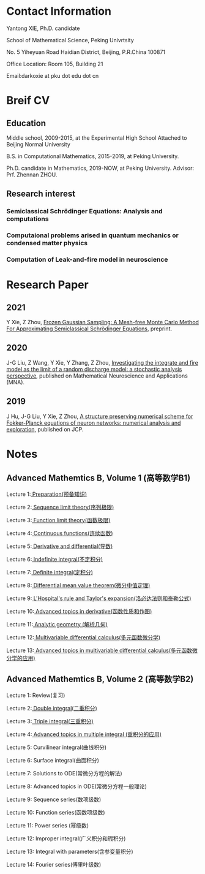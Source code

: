 <html>
<body>
<h1> Contact Information
</h1>
<p> Yantong XIE, Ph.D. candidate
</p>
<p> School of Mathematical Science, Peking Univrtsity
</p>
<p> No. 5 Yiheyuan Road Haidian District, Beijing, P.R.China 100871 
</p>
<p> Office Location: Room 105, Building 21
</p>
<p> Email:darkoxie at pku dot edu dot cn 
<h1> Breif CV
</h1>
<h2> Education
</h2>
<p> Middle school, 2009-2015, at the Experimental High School Attached to Beijing Normal University
</p>
<p> B.S. in Computational Mathematics, 2015-2019, at Peking University.
</p>
<p> Ph.D. candidate in Mathematics, 2019-NOW, at Peking University. Advisor: Prf. Zhennan ZHOU.
</p>
<h2> Research interest
<h3> Semiclassical Schrödinger Equations: Analysis and computations
</h3>
<h3> Computaional problems arised in quantum mechanics or condensed matter physics
</h3>
<h3> Computation of Leak-and-fire model in neuroscience
</h3>
<h1> Research Paper
</h1>
<h2> 2021
</h2>
<p> Y Xie, Z Zhou, <a href="https://arxiv.org/abs/2112.05405"> Frozen Gaussian Sampling: A Mesh-free Monte Carlo Method For Approximating Semiclassical Schrödinger Equations</a>, preprint.
</p>
<h2> 2020
</h2>
<p> J-G Liu, Z Wang, Y Xie, Y Zhang, Z Zhou, <a href="https://arxiv.org/abs/2102.07891"> Investigating the integrate and fire model as the limit of a random discharge model: a stochastic analysis perspective</a>, published on Mathematical Neuroscience and Applications (MNA).
</p>
<h2> 2019
</h2>
<p> J Hu, J-G Liu, Y Xie, Z Zhou, <a href="https://www.sciencedirect.com/science/article/pii/S0021999121000905?via%3Dihub"> A structure preserving numerical scheme for Fokker-Planck equations of neuron networks: numerical analysis and exploration</a>, published on JCP.
</p>
<h1> Notes
</h1>
<h2> Advanced Mathemtics B, Volume 1 (高等数学B1)
</h2>
<p> Lecture 1:<a href="https://darkoxie.github.io/%E5%BA%8F%E5%88%97%E6%9E%81%E9%99%90%E8%AE%B2%E4%B9%89.pdf"> Preparation(预备知识)</a>
</p>
<p> Lecture 2:<a href="https://darkoxie.github.io/%E5%BA%8F%E5%88%97%E6%9E%81%E9%99%90%E8%AE%B2%E4%B9%89.pdf"> Sequence limit theory(序列极限)</a>
</p>
<p> Lecture 3:<a href="https://darkoxie.github.io/%E5%87%BD%E6%95%B0%E6%9E%81%E9%99%90%E8%AE%B2%E4%B9%89.pdf"> Function limit theory(函数极限)</a>
</p>
<p> Lecture 4:<a href="https://darkoxie.github.io/%E8%BF%9E%E7%BB%AD%E5%87%BD%E6%95%B0%E8%AE%B2%E4%B9%89.pdf"> Continuous functions(连续函数)</a>
</p>
<p> Lecture 5:<a href="https://darkoxie.github.io/%E5%AF%BC%E6%95%B0%E8%AE%B2%E4%B9%89.pdf"> Derivative and differential(导数)</a>
</p>
<p> Lecture 6:<a href="https://darkoxie.github.io/%E4%B8%8D%E5%AE%9A%E7%A7%AF%E5%88%86%E8%AE%B2%E4%B9%89.pdf"> Indefinite integral(不定积分)</a>
</p>
<p> Lecture 7:<a href="https://darkoxie.github.io/%E5%AE%9A%E7%A7%AF%E5%88%86%E8%AE%B2%E4%B9%89.pdf"> Definite integral(定积分)</a>
</p>
<p> Lecture 8:<a href="https://darkoxie.github.io/%E5%BE%AE%E5%88%86%E4%B8%AD%E5%80%BC%E5%AE%9A%E7%90%86%E8%AE%B2%E4%B9%89.pdf"> Differential mean value theorem(微分中值定理)</a>
</p>
<p> Lecture 9:<a href="https://darkoxie.github.io/%E6%B4%9B%E5%BF%85%E8%BE%BE%E6%B3%95%E5%88%99%E5%92%8C%E6%B3%B0%E5%8B%92%E5%85%AC%E5%BC%8F%E8%AE%B2%E4%B9%89.pdf"> L'Hospital's rule and Taylor's expansion(洛必达法则和泰勒公式)</a>
</p>
<p> Lecture 10:<a href="https://darkoxie.github.io/%E5%87%BD%E6%95%B0%E7%9A%84%E6%80%A7%E8%B4%A8%E4%B8%8E%E4%BD%9C%E5%9B%BE%E8%AE%B2%E4%B9%89.pdf"> Advanced topics in derivative(函数性质和作图)</a>
</p>
<p> Lecture 11:<a href="https://darkoxie.github.io/%E8%A7%A3%E6%9E%90%E5%87%A0%E4%BD%95%E8%AE%B2%E4%B9%89.pdf"> Analytic geometry (解析几何)</a>
</p>
<p> Lecture 12:<a href="https://darkoxie.github.io/%E5%A4%9A%E5%85%83%E5%87%BD%E6%95%B0%E5%BE%AE%E5%88%86%E5%AD%A6%E8%AE%B2%E4%B9%89.pdf"> Multivariable differential calculus(多元函数微分学)</a>
</p>
<p> Lecture 13:<a href="https://darkoxie.github.io/%E5%A4%9A%E5%85%83%E5%87%BD%E6%95%B0%E5%BE%AE%E5%88%86%E5%AD%A6%E7%9A%84%E5%BA%94%E7%94%A8%E8%AE%B2%E4%B9%89.pdf"> Advanced topics in multivariable differential calculus(多元函数微分学的应用)</a>
</p>
<h2> Advanced Mathemtics B, Volume 2 (高等数学B2)
</h2>
<p> Lecture 1: Review(复习)
</p>
<p> Lecture 2:<a href="https://darkoxie.github.io/%E4%BA%8C%E9%87%8D%E7%A7%AF%E5%88%86%E8%AE%B2%E4%B9%89.pdf"> Double integral(二重积分)</a>
</p>
<p> Lecture 3:<a href="https://darkoxie.github.io/%E4%B8%89%E9%87%8D%E7%A7%AF%E5%88%86%E8%AE%B2%E4%B9%89.pdf"> Triple integral(三重积分)</a>
</p>
<p> Lecture 4:<a href="https://darkoxie.github.io/%E9%87%8D%E7%A7%AF%E5%88%86%E5%BA%94%E7%94%A8%E8%AE%B2%E4%B9%89.pdf"> Advanced topics in multiple integral (重积分的应用)</a>
</p>
<p> Lecture 5: Curvilinear integral(曲线积分)</a>
</p>
<p> Lecture 6: Surface integral(曲面积分)</a>
</p>
<p> Lecture 7: Solutions to ODE(常微分方程的解法)</a>
</p>
<p> Lecture 8: Advanced topics in ODE(常微分方程一般理论)</a>
</p>
<p> Lecture 9: Sequence series(数项级数)</a>
</p>
<p> Lecture 10: Function series(函数项级数)</a>
</p>
<p> Lecture 11: Power series (幂级数)</a>
</p>
<p> Lecture 12: Improper integral(广义积分和瑕积分)</a>
</p>
<p> Lecture 13: Integral with parameters(含参变量积分)</a>
</p>
<p> Lecture 14: Fourier series(傅里叶级数)</a>
</p>
</body>
</html>
